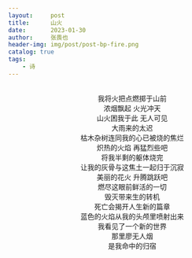 ```yaml
---
layout:     post
title:      山火
date:       2023-01-30
author:     张畏也
header-img: img/post/post-bp-fire.png
catalog: true
tags:
    - 诗
---
```

<br>
<center>我将火把点燃掷于山前</center>
<center>浓烟飘起 火光冲天</center>
<center>山火困我于此 无人可见</center>
<!-- <br> -->
<center>大雨来的太迟</center>
<center>枯木杂树连同我的心已被烧的焦烂</center>
<center>炽热的火焰 再猛烈些吧</center>
<center>将我半剩的躯体烧完</center>
<center>让我的灰骨与这焦土一起归于沉寂</center>
<center>美丽的花火 升腾跳跃吧</center>
<center>燃尽这眼前鲜活的一切</center>
<!-- <br> -->
<center>毁灭带来生的转机</center>
<center>死亡会揭开人生新的篇章</center>
<center>蓝色的火焰从我的头颅里喷射出来</center>
<center>我看见了一个新的世界</center>
<center>那里廖无人烟</center>
<center>是我命中的归宿</center>
<!-- <br> -->

<!-- <center>2019.7 落笔</center>  -->
